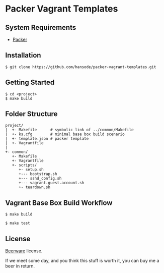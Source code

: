 Packer Vagrant Templates
========================

System Requirements
-------------------

+ [Packer](http://www.packer.io/)

Installation
------------

```
$ git clone https://github.com/hansode/packer-vagrant-templates.git
```

Getting Started
---------------

```
$ cd <project>
$ make build
```

Folder Structure
----------------

```
project/
|  +- Makefile      # symbolic link of ../common/Makefile
|  +- ks.cfg        # minimal base box build scenario
|  +- template.json # packer template
|  +- Vagrantfile
|
+- common/
   +- Makefile
   +- Vagrantfile
   +- scripts/
      +- setup.sh
      +--- bootstrap.sh
      +--- sshd_config.sh
      +--- vagrant.guest.account.sh
      +- teardown.sh
```

Vagrant Base Box Build Workflow
-------------------------------

```
$ make build
```

```
$ make test
```

License
-------

[Beerware](http://en.wikipedia.org/wiki/Beerware) license.

If we meet some day, and you think this stuff is worth it, you can buy me a beer in return.
